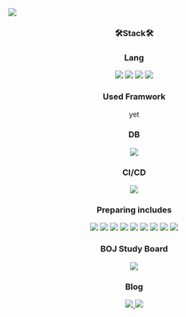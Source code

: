 <img src="https://capsule-render.vercel.app/api?type=Slice&animation=twinkling&color=gradient&height=300&section=header&text=Kyungjae%20LEE&fontSize=90&fontAlign=65&fontAlignY=33&rotate=20" />
  
  <h3 align="center">🛠️Stack🛠️</h3>
  
  <h3 align="center">Lang</h3>
  <!-- <p align="center"></p> -->
  <p align="center"> 
    <img src="https://img.shields.io/badge/Java-007396?style=flat-square&logo=Java&logoColor=white"/>
    <img src="https://img.shields.io/badge/C-A8B9CC?style=flat-square&logo=c&logoColor=white"/>
    <img src="https://img.shields.io/badge/JavaScript-F7DF1E?style=flat-square&logo=JavaScript&logoColor=white"/>
    <img src="https://img.shields.io/badge/Python-3776AB?style=flat-square&logo=Python&logoColor=white"/>
  </p>

  <h3 align="center">Used Framwork</h3>
  <p align="center"> yet</p>
  
  <h3 align="center">DB</h3>
  <p align="center">
  <img src="https://img.shields.io/badge/MySQL-4479A1?style=flat-square&logo=mysql&logoColor=white"/>
  </p>

  <h3 align="center">CI/CD</h3>
  <p align="center">
    <img src="https://img.shields.io/badge/Git-F05032?style=flat-square&logo=git&logoColor=white"/>
  </p>

  <h3 align="center">Preparing includes</h3>
  <p align="center">
    <img src="https://img.shields.io/badge/Spring-6DB33F?style=flat-square&logo=spring&logoColor=white"/>
    <img src="https://img.shields.io/badge/Nodejs-339933?style=flat-square&logo=nodedotjs&logoColor=white"/>
    <img src="https://img.shields.io/badge/Express-000000?style=flat-square&logo=express&logoColor=white"/>
    <img src="https://img.shields.io/badge/Docker-2496ED?style=flat-square&logo=docker&logoColor=white"/>
    <img src="https://img.shields.io/badge/Kubernetes-326CE5?style=flat-square&logo=kubernetes&logoColor=white"/>
    <img src="https://img.shields.io/badge/Apache Kafka-#231F20?style=flat-square&logo=Apache Kafka&logoColor=white"/>
    <img src="https://img.shields.io/badge/Flutter-02569B?style=flat-square&logo=flutter&logoColor=white"/>
    <img src="https://img.shields.io/badge/Dart-0175C2?style=flat-square&logo=Dart&logoColor=white"/>
    <img src="https://img.shields.io/badge/Github Actions-2088FF?style=flat-square&logo=githubactions&logoColor=white"/>
  </p>
  
  <h3 align="center">BOJ Study Board</h3>
  <a href="https://solved.ac/sty14">
    <p align="center">
      <img src="http://mazandi.herokuapp.com/api?handle=sty14&theme=dark"/>
    </p>
  </a>
  <h3 align="center">Blog</h3>
  <p align="center">
  <a href="https://velog.io/@ze2">
    <img src="https://img.shields.io/badge/Velog-20C997?style=flat-square&logo=velog&logoColor=white"/>
  </a>
  <a href="https://makeflutter.tistory.com">
    <img src="https://img.shields.io/badge/tistory-000000?style=flat-square&logo=tistory&logoColor=white"/>
  </a>
  </p>
  
